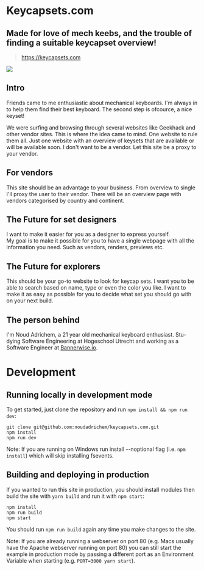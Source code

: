 # Keycapsets.com

## Made for love of mech keebs, and the trouble of finding a suitable keycapset overview!

> https://keycapsets.com

[<img src="https://keycapsets.com/images/meta/meta-image.png">](https://keycapsets.com/)

<h2 className="alinea-title">Intro</h2>
<p className="light alinea">
    Friends came to me enthusiastic about mechanical keyboards. I'm always in to help them find their best keyboard. The second step is ofcource, a nice keyset!
</p>

<p className="light alinea">
    We were surfing and browsing through several websites like Geekhack and other vendor sites. This is where the idea came to mind. One website to rule them all. Just one website with an overview of keysets that are available or will be available soon. I don't want to be a vendor. Let this site be a proxy to your vendor.
</p>

<h2 className="alinea-title">For vendors</h2>
<p className="light alinea">
    This site should be an advantage to your business. From overview to single I'll proxy the user to their vendor. There will be an overview page with vendors categorised by country and continent.
</p>

<h2 className="alinea-title">The Future for set designers</h2>
<p className="light alinea">
    I want to make it easier for you as a designer to express yourself. <br/> My goal is to make it possible for you to have a single webpage with all the information you need. Such as vendors, renders, previews etc.
</p>

<h2 className="alinea-title">The Future for explorers</h2>
<p className="light alinea">
    This should be your go-to website to look for keycap sets. I want you to be able to search based on name, type or even the color you like. I want to make it as easy as possible for you to decide what set you should go with on your next build.
</p>

<h2 className="alinea-title">The person behind</h2>
<p className="light alinea">
    I'm Noud Adrichem, a 21 year old mechanical keyboard enthusiast. Stu-dying Software Engineering at Hogeschool Utrecht and working as a Software Engineer at <a href="https://bannerwise.io">Bannerwise.io</a>.
</p>

# Development

## Running locally in development mode

To get started, just clone the repository and run `npm install && npm run dev`:

    git clone git@github.com:noudadrichem/keycapsets.com.git
    npm install
    npm run dev

Note: If you are running on Windows run install --noptional flag (i.e. `npm install`) which will skip installing fsevents.

## Building and deploying in production

If you wanted to run this site in production, you should install modules then build the site with `yarn build` and run it with `npm start`:

    npm install
    npm run build
    npm start

You should run `npm run build` again any time you make changes to the site.

Note: If you are already running a webserver on port 80 (e.g. Macs usually have the Apache webserver running on port 80) you can still start the example in production mode by passing a different port as an Environment Variable when starting (e.g. `PORT=3000 yarn start`).
